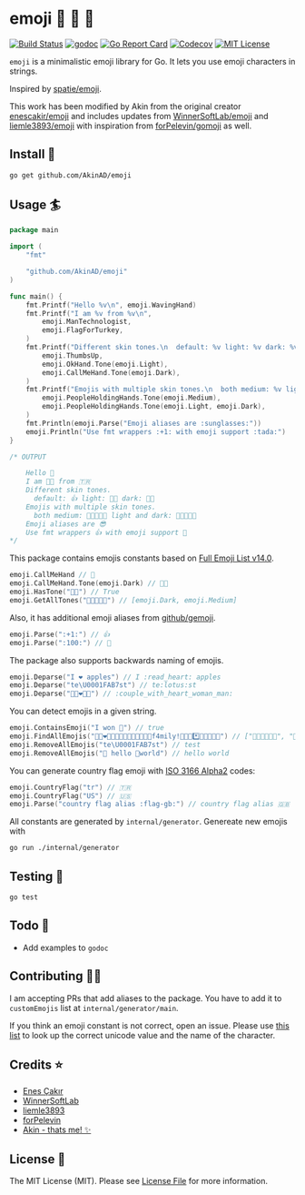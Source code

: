 # emoji :rocket: :school_satchel: :tada:

[![Build Status](https://github.com/AkinAD/emoji/workflows/build/badge.svg?branch=master)](https://github.com/AkinAD/emoji/actions)
[![godoc](https://godoc.org/github.com/AkinAD/emoji?status.svg)](https://godoc.org/github.com/AkinAD/emoji)
[![Go Report Card](https://goreportcard.com/badge/github.com/AkinAD/emoji)](https://goreportcard.com/report/github.com/AkinAD/emoji)
[![Codecov](https://img.shields.io/codecov/c/github/AkinAD/emoji)](https://codecov.io/gh/AkinAD/emoji)
[![MIT License](https://img.shields.io/github/license/AkinAD/emoji)](https://github.com/AkinAD/emoji/blob/master/LICENSE)

`emoji` is a minimalistic emoji library for Go. It lets you use emoji characters in strings.

Inspired by [spatie/emoji](https://github.com/spatie/emoji).

This work has been modified by Akin from the original creator [enescakir/emoji](https://github.com/enescakir/emoji) and includes updates from [WinnerSoftLab/emoji](https://github.com/WinnerSoftLab/emoji) and [liemle3893/emoji](https://github.com/liemle3893/emoji) with inspiration from [forPelevin/gomoji](https://github.com/forPelevin/gomoji) as well.

## Install :floppy_disk:

```bash
go get github.com/AkinAD/emoji
```

## Usage :surfer:

```go
package main

import (
    "fmt"

    "github.com/AkinAD/emoji"
)

func main() {
	fmt.Printf("Hello %v\n", emoji.WavingHand)
	fmt.Printf("I am %v from %v\n",
		emoji.ManTechnologist,
		emoji.FlagForTurkey,
	)
	fmt.Printf("Different skin tones.\n  default: %v light: %v dark: %v\n",
		emoji.ThumbsUp,
		emoji.OkHand.Tone(emoji.Light),
		emoji.CallMeHand.Tone(emoji.Dark),
	)
	fmt.Printf("Emojis with multiple skin tones.\n  both medium: %v light and dark: %v\n",
		emoji.PeopleHoldingHands.Tone(emoji.Medium),
		emoji.PeopleHoldingHands.Tone(emoji.Light, emoji.Dark),
	)
	fmt.Println(emoji.Parse("Emoji aliases are :sunglasses:"))
	emoji.Println("Use fmt wrappers :+1: with emoji support :tada:")
}

/* OUTPUT

    Hello 👋
    I am 👨‍💻 from 🇹🇷
    Different skin tones.
      default: 👍 light: 👌🏻 dark: 🤙🏿
    Emojis with multiple skin tones.
      both medium: 🧑🏽‍🤝‍🧑🏽 light and dark: 🧑🏻‍🤝‍🧑🏿
    Emoji aliases are 😎
    Use fmt wrappers 👍 with emoji support 🎉
*/
```

This package contains emojis constants based on [Full Emoji List v14.0](https://unicode.org/Public/emoji/14.0/emoji-test.txt).

```go
emoji.CallMeHand // 🤙
emoji.CallMeHand.Tone(emoji.Dark) // 🤙🏿
emoji.HasTone("💏🏽") // True
emoji.GetAllTones("👩🏿‍🤝‍👨🏽") // [emoji.Dark, emoji.Medium]
```

Also, it has additional emoji aliases from [github/gemoji](https://github.com/github/gemoji).

```go
emoji.Parse(":+1:") // 👍
emoji.Parse(":100:") // 💯
```

The package also supports backwards naming of emojis.

```go
emoji.Deparse("I ❤️ apples") // I :read_heart: apples
emoji.Deparse("te\U0001FAB7st") // te:lotus:st
emoji.Deparse("👩🏾‍❤️‍👨🏿") // :couple_with_heart_woman_man:

```

You can detect emojis in a given string.

```go
emoji.ContainsEmoji("I won 🎊") // true
emoji.FindAllEmojis("👩🏽‍❤️‍💋‍👨🏿👨🏿‍🦰👩🏿‍🤝‍👨🏽f4mily!👨‍👨‍👧*️⃣🧑🏿‍🤝‍🧑🏻") // ["👩🏽‍❤️‍💋‍👨🏿", "👨🏿‍🦰", "👩🏿‍🤝‍👨🏽", "👨‍👨‍👧", "*️⃣" ,"🧑🏿‍🤝‍🧑🏻" ]
emoji.RemoveAllEmojis("te\U0001FAB7st") // test
emoji.RemoveAllEmojis("🧖 hello 🦋world") // hello world
```

You can generate country flag emoji with [ISO 3166 Alpha2](https://en.wikipedia.org/wiki/ISO_3166-1_alpha-2) codes:

```go
emoji.CountryFlag("tr") // 🇹🇷
emoji.CountryFlag("US") // 🇺🇸
emoji.Parse("country flag alias :flag-gb:") // country flag alias 🇬🇧
```

All constants are generated by `internal/generator`. Genereate new emojis with

```sh
go run ./internal/generator
```

## Testing :hammer:

```bash
go test
```

## Todo :pushpin:

- Add examples to `godoc`

## Contributing :man_technologist:

I am accepting PRs that add aliases to the package.
You have to add it to `customEmojis` list at `internal/generator/main`.

If you think an emoji constant is not correct, open an issue.
Please use [this list](http://unicode.org/emoji/charts/full-emoji-list.html)
to look up the correct unicode value and the name of the character.

## Credits :star:

- [Enes Çakır](https://github.com/enescakir)
- [WinnerSoftLab](https://github.com/WinnerSoftLab)
- [liemle3893](https://github.com/liemle3893)
- [forPelevin](https://github.com/forPelevin)
- [Akin - thats me! ✨](https://github.com/AkinAD)

## License :scroll:

The MIT License (MIT). Please see [License File](LICENSE.md) for more information.
